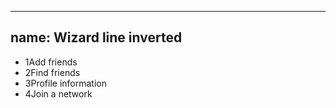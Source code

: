 
---
name: Wizard line inverted
---
<ul class="ui-wizard ui-wizard--line ui-wizard--inverted">
  <li class="wizard__done"><span class="wizard__step">1</span><span class="wizard__status"></span>Add friends</li>
  <li class="wizard__active"><span class="wizard__step">2</span><span class="wizard__status"></span>Find friends</li>
  <li><span class="wizard__step">3</span><span class="wizard__status"></span>Profile information</li>
  <li><span class="wizard__step">4</span><span class="wizard__status"></span>Join a network</li>
</ul>